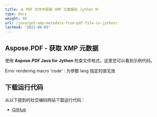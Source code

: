```yaml
---
title: 从 PDF 文件中获取 XMP 元数据在 Jython 中
type: docs
weight: 40
url: /java/get-xmp-metadata-from-pdf-file-in-jython/
lastmod: "2021-06-05"
---
```


## Aspose.PDF - 获取 XMP 元数据

使用 **Aspose.PDF Java for Jython** 检查文件格式。这里您可以看到示例代码。

Error rendering macro 'code' : 为参数 lang 指定的值无效

## 下载运行代码

从以下提到的社交编码网站下载运行代码：

- [GitHub](https://github.com/aspose-pdf/Aspose.PDF-for-Java/releases)